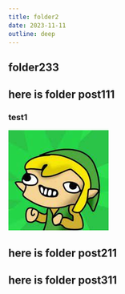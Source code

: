 ```yaml
---
title: folder2
date: 2023-11-11
outline: deep
---
```

folder233
---

## here is folder post111

### test1

![](../floder/images.jpeg)

## here is folder post211

## here is folder post311